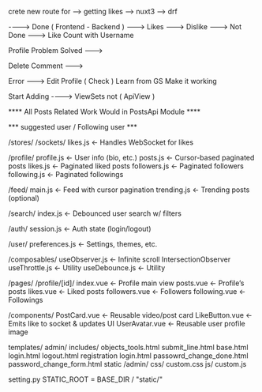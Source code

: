 crete new route for 
    --> getting likes 
            --> nuxt3
            --> drf
            
----> Done ( Frontend - Backend )
    ---> Likes
    ---> Dislike
    --->    Not Done
        ---> Like Count with Username

Profile Problem Solved
    ---> 


Delete Comment --->


Error ---> 
        Edit Profile 
            ( Check )
                Learn from GS 
                    Make it working

Start Adding ---->
	ViewSets not ( ApiView )


**** All Posts Related Work Would in PostsApi Module  ****

*** suggested user / Following user ***

<!-- basdir/
    components
    plugins
    pages
    store
    middleware
    layouts
    components -->


/stores/
  /sockets/
    likes.js         ← Handles WebSocket for likes

  /profile/
    profile.js       ← User info (bio, etc.)
    posts.js         ← Cursor-based paginated posts
    likes.js         ← Paginated liked posts
    followers.js     ← Paginated followers
    following.js     ← Paginated followings

  /feed/
    main.js          ← Feed with cursor pagination
    trending.js      ← Trending posts (optional)

  /search/
    index.js         ← Debounced user search w/ filters

  /auth/
    session.js       ← Auth state (login/logout)

  /user/
    preferences.js   ← Settings, themes, etc.

/composables/
  useObserver.js     ← Infinite scroll IntersectionObserver
  useThrottle.js     ← Utility
  useDebounce.js     ← Utility

/pages/
  /profile/[id]/
    index.vue        ← Profile main view
    posts.vue        ← Profile’s posts
    likes.vue        ← Liked posts
    followers.vue    ← Followers
    following.vue    ← Followings

/components/
  PostCard.vue       ← Reusable video/post card
  LikeButton.vue     ← Emits like to socket & updates UI
  UserAvatar.vue     ← Reusable user profile image



templates/
    admin/
      includes/
        objects_tools.html
        submit_line.html
      base.html
      login.html
      logout.html
    registration
      login.html
      passowrd_change_done.html
      password_change_form.html
    static
      /admin/
        css/
          custom.css
        js/
          custom.js

setting.py
STATIC_ROOT = BASE_DIR / "static/"

